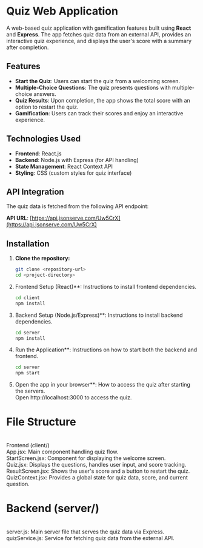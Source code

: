 # Quiz Web Application

A web-based quiz application with gamification features built using **React** and **Express**. The app fetches quiz data from an external API, provides an interactive quiz experience, and displays the user's score with a summary after completion.

## Features
- **Start the Quiz**: Users can start the quiz from a welcoming screen.
- **Multiple-Choice Questions**: The quiz presents questions with multiple-choice answers.
- **Quiz Results**: Upon completion, the app shows the total score with an option to restart the quiz.
- **Gamification**: Users can track their scores and enjoy an interactive experience.

## Technologies Used
- **Frontend**: React.js
- **Backend**: Node.js with Express (for API handling)
- **State Management**: React Context API
- **Styling**: CSS (custom styles for quiz interface)

## API Integration
The quiz data is fetched from the following API endpoint:

**API URL**: [https://api.jsonserve.com/Uw5CrX](https://api.jsonserve.com/Uw5CrX)

## Installation

1. **Clone the repository:**
   ```bash
   git clone <repository-url>
   cd <project-directory>

2. Frontend Setup (React)**: Instructions to install frontend dependencies.
   ```bash
   cd client
   npm install

3. Backend Setup (Node.js/Express)**: Instructions to install backend dependencies.
   ```bash
   cd server
   npm install
4. Run the Application**: Instructions on how to start both the backend and frontend.
   ```bash
   cd server
   npm start
5. Open the app in your browser**: How to access the quiz after starting the servers.
   <br>
   Open http://localhost:3000 to access the quiz.

<h1>File Structure</h1>
<br>
Frontend (client/)
<br>
App.jsx: Main component handling quiz flow.
<br>
StartScreen.jsx: Component for displaying the welcome screen.
<br>
Quiz.jsx: Displays the questions, handles user input, and score tracking.
<br>
ResultScreen.jsx: Shows the user's score and a button to restart the quiz.
<br>
QuizContext.jsx: Provides a global state for quiz data, score, and current question.

<h1>Backend (server/)</h1>
<br>
server.js: Main server file that serves the quiz data via Express.
<br>
quizService.js: Service for fetching quiz data from the external API.
   



